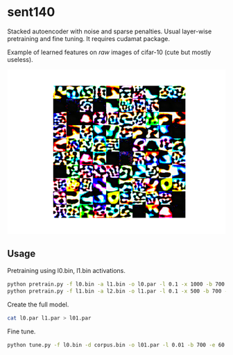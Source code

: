sent140
=======

Stacked autoencoder with noise and sparse penalties. Usual layer-wise pretraining and fine tuning. It requires cudamat package.

Example of learned features on *raw* images of cifar-10 (cute but mostly useless).

![features](examples/features.png)


Usage
-----

Pretraining using l0.bin, l1.bin activations.
```bash
python pretrain.py -f l0.bin -a l1.bin -o l0.par -l 0.1 -x 1000 -b 700 -e 60
python pretrain.py -f l1.bin -a l2.bin -o l1.par -l 0.1 -x 500 -b 700 -e 60
```

Create the full model.
```bash
cat l0.par l1.par > l01.par
```

Fine tune.
```bash
python tune.py -f l0.bin -d corpus.bin -o l01.par -l 0.01 -b 700 -e 60
```

